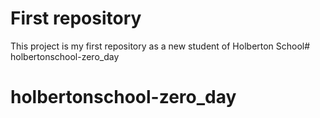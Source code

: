 # First repository

This project is my first repository as a new student of Holberton School# holbertonschool-zero_day
# holbertonschool-zero_day
